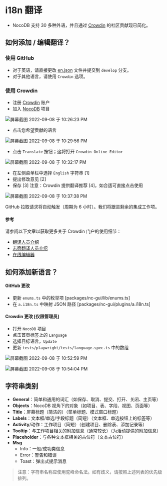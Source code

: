 # i18n 翻译

-   NocoDB 支持 30 多种外语，并且通过 [Crowdin](https://crowdin.com/) 的社区贡献现已简化。

## 如何添加 / 编辑翻译？[](https://docs.nocodb.com/views/views-overview/#how-to-add--edit-translations- "直接链接到如何添加 / 编辑翻译？")

### 使用 GitHub[](https://docs.nocodb.com/views/views-overview/#using-github "直接链接到使用 GitHub")

-   对于英语，请直接更改 [en.json](https://github.com/nocodb/nocodb/blob/develop/packages/nc-gui/lang/en.json) 文件并提交到 `develop` 分支。
-   对于其他语言，请使用 `Crowdin` 选项。

### 使用 Crowdin[](https://docs.nocodb.com/views/views-overview/#using-crowdin "直接链接到使用 Crowdin")

-   注册 [Crowdin](https://crowdin.com/) 账户
-   加入 [NocoDB](https://crowdin.com/project/nocodb) 项目

![屏幕截图 2022-09-08 于 10:26:23 PM](https://user-images.githubusercontent.com/86527202/189181511-51b8671e-bee8-45d5-8216-a4a031bc6309.png)

-   点击您希望贡献的语言

![屏幕截图 2022-09-08 于 10:29:56 PM](https://user-images.githubusercontent.com/86527202/189182132-0eed7d5a-eaa1-43e1-929d-688f375763c1.png)

-   点击 `Translate` 按钮；这将打开 `Crowdin Online Editor`

![屏幕截图 2022-09-08 于 10:32:17 PM](https://user-images.githubusercontent.com/86527202/189182450-999124e8-566c-40af-9d3c-731a11c1b6aa.png)

-   在左侧菜单栏中选择 `English` 字符串 \[1\]
-   提出修改意见 \[2\]
-   保存 \[3\] 注意：Crowdin 提供翻译推荐 \[4\]，如合适可直接点击使用

![屏幕截图 2022-09-08 于 10:37:38 PM](https://user-images.githubusercontent.com/86527202/189184278-69d688ed-4e5a-4d5a-b629-9f6d10d79346.png)

GitHub 拉取请求将自动触发（周期为 6 小时）。我们将跟进剩余的集成工作项。

#### 参考[](https://docs.nocodb.com/views/views-overview/#reference "直接链接到参考")

请参阅以下文章以获取更多关于 Crowdin 门户的使用细节：

-   [翻译人员介绍](https://support.crowdin.com/crowdin-intro/)
-   [志愿翻译人员介绍](https://support.crowdin.com/for-volunteer-translators/)
-   [在线编辑器](https://support.crowdin.com/online-editor/)

## 如何添加新语言？[](https://docs.nocodb.com/views/views-overview/#how-to-add-a-new-language- "直接链接到如何添加新语言？")

#### GitHub 更改[](https://docs.nocodb.com/views/views-overview/#github-changes "直接链接到 GitHub 更改")

-   更新 `enums.ts` 中的枚举项 \[packages/nc-gui/lib/enums.ts\]
-   在 `a.i18n.ts` 中映射 JSON 路径 \[packages/nc-gui/plugins/a.i18n.ts\]

#### Crowdin 更改 \[仅限管理员\][](https://docs.nocodb.com/views/views-overview/#crowdin-changes-admin-only "直接链接到 Crowdin 更改 [仅限管理员]")

-   打开 `NocoDB` 项目
-   点击首页标签上的 `Language`
-   选择目标语言，`Update`
-   更新 `tests/playwright/tests/language.spec.ts` 中的数组

![屏幕截图 2022-09-08 于 10:52:59 PM](https://user-images.githubusercontent.com/86527202/189186570-5c1c7cad-6d3f-4937-ab4d-fa7ebe022cb1.png)

![屏幕截图 2022-09-08 于 10:54:04 PM](https://user-images.githubusercontent.com/86527202/189186632-0b9f5f55-0550-4d8f-a8ae-7e9b9076774e.png)

## 字符串类别[](https://docs.nocodb.com/views/views-overview/#string-categories "直接链接到字符串类别")

-   **General**：简单和通用的词汇（如保存、取消、提交、打开、关闭、主页等）
-   **Objects**：NocoDB 视角下的对象（如项目、表、字段、视图、页面等）
-   **Title**：屏幕标题（简洁的）（菜单标题、模式窗口标题）
-   **Labels**：文本框/单选/字段标题（简短）（文本框、单选按钮上的标签等）
-   **Activity**/动作：工作项目（简短）（创建项目、删除表、添加记录等）
-   **Tooltip**：与工作项目相关的附加信息（通常较长）（为活动提供的附加信息）
-   **Placeholder**：与各种文本框相关的占位符（文本占位符）
-   **Msg**
    -   Info：一般/成功类信息
    -   Error：警告和错误
    -   Toast：弹出式提示消息

> 注意：字符串名称应使用驼峰命名法。如有歧义，请按照上述列表的优先级排列。